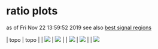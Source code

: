 # ratio plots
as of Fri Nov 22 13:59:52 2019
see also [best signal regions](bestSRs)

| topo | topo |
| <img src="https://smodels.github.io/ratioplots/ratio_THSCPM6.png" /> | <img src="https://smodels.github.io/ratioplots/ratio_THSCPM8.png" /> |
| <img src="https://smodels.github.io/ratioplots/ratio_THSCPM4.png" /> | <img src="https://smodels.github.io/ratioplots/ratio_THSCPM5.png" /> |
| <img src="https://smodels.github.io/ratioplots/ratio_THSCPM3.png" /> 